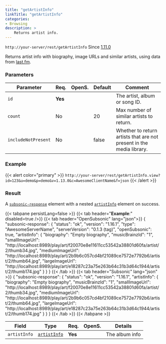 ```yaml
---
title: "getArtistInfo"
linkTitle: "getArtistInfo"
categories:
- Browsing
description: >
    Returns artist info.
---
```


`http://your-server/rest/getArtistInfo` Since [1.11.0](../../subsonic-versions)

Returns artist info with biography, image URLs and similar artists, using data from [last.fm](http://last.fm).

### Parameters

| Parameter | Req. | OpenS. | Default | Comment |
| --- | --- | --- | --- | --- |
| `id` | **Yes** |  |    | The artist, album or song ID.  |
| `count` | No  || 20  | Max number of similar artists to return. |
| `includeNotPresent` | No  | | false | Whether to return artists that are not present in the media library. |

### Example

{{< alert color="primary" >}} `http://your-server/rest/getArtistInfo.view?id=123&u=demo&p=demo&v=1.13.0&c=AwesomeClientName&f=json` {{< /alert >}}

### Result

A [`subsonic-response`](../../responses/subsonic-response) element with a nested [`artistInfo`](../../responses/artistinfo) element on success.

{{< tabpane persistLang=false >}}
{{< tab header="**Example**:" disabled=true />}}
{{< tab header="OpenSubsonic" lang="json">}}
{
  "subsonic-response": {
    "status": "ok",
    "version": "1.16.1",
    "type": "AwesomeServerName",
    "serverVersion": "0.1.3 (tag)",
    "openSubsonic": true,
    "artistInfo": {
      "biography": "Empty biography",
      "musicBrainzId": "1",
      "smallImageUrl": "http://localhost:8989/play/art/f20070e8e11611cc53542a38801d60fa/artist/2/thumb34.jpg",
      "mediumImageUrl": "http://localhost:8989/play/art/2b9b6c057cd4bf21089ce7572e7792b6/artist/2/thumb64.jpg",
      "largeImageUrl": "http://localhost:8989/play/art/e18287c23a75e263b64c31b3d64c1944/artist/2/thumb174.jpg"
    }
  }
}
{{< /tab >}}
{{< tab header="Subsonic" lang="json" >}}
{
  "subsonic-response": {
    "status": "ok",
    "version": "1.16.1",
    "artistInfo": {
      "biography": "Empty biography",
      "musicBrainzId": "1",
      "smallImageUrl": "http://localhost:8989/play/art/f20070e8e11611cc53542a38801d60fa/artist/2/thumb34.jpg",
      "mediumImageUrl": "http://localhost:8989/play/art/2b9b6c057cd4bf21089ce7572e7792b6/artist/2/thumb64.jpg",
      "largeImageUrl": "http://localhost:8989/play/art/e18287c23a75e263b64c31b3d64c1944/artist/2/thumb174.jpg"
    }
  }
}
{{< /tab >}}
{{< /tabpane >}}

| Field |  Type | Req. | OpenS. | Details |
| --- | --- | --- | --- | --- |
| `artistInfo` | [`artistInfo`](../../responses/artistinfo) | **Yes** |     | The album info |
